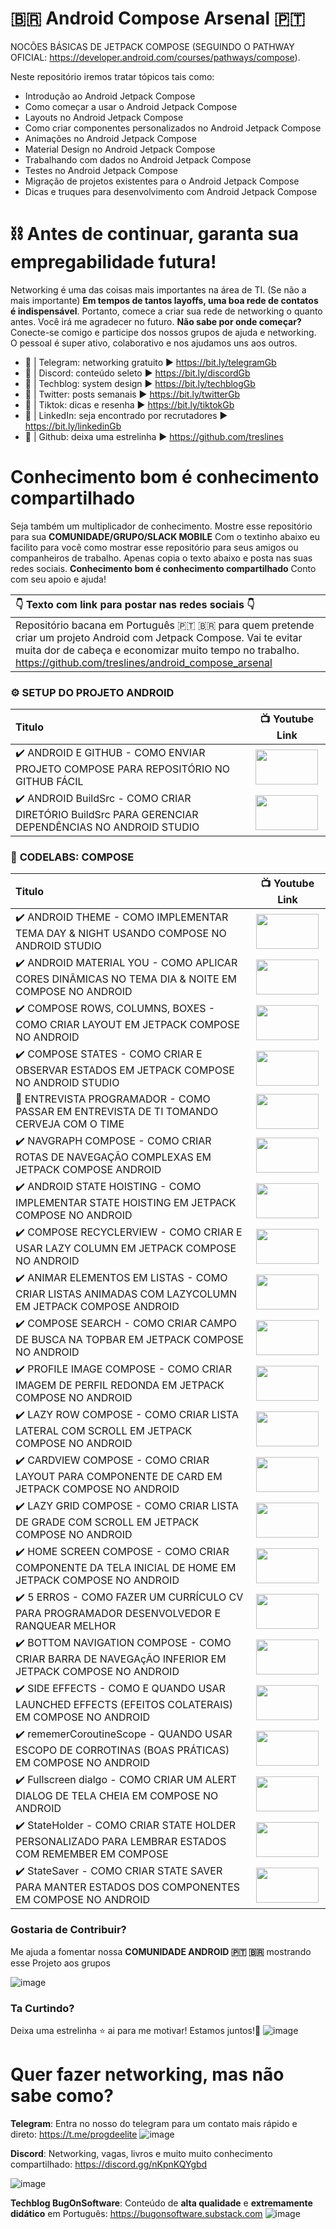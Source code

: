 # 🇧🇷 Android Compose Arsenal 🇵🇹
NOCÕES BÁSICAS DE JETPACK COMPOSE (SEGUINDO O PATHWAY OFICIAL: https://developer.android.com/courses/pathways/compose).

Neste repositório iremos tratar tópicos tais como:
- Introdução ao Android Jetpack Compose
- Como começar a usar o Android Jetpack Compose
- Layouts no Android Jetpack Compose
- Como criar componentes personalizados no Android Jetpack Compose
- Animações no Android Jetpack Compose
- Material Design no Android Jetpack Compose
- Trabalhando com dados no Android Jetpack Compose
- Testes no Android Jetpack Compose
- Migração de projetos existentes para o Android Jetpack Compose
- Dicas e truques para desenvolvimento com Android Jetpack Compose

# ⛓️ **Antes de continuar, garanta sua empregabilidade futura!**
Networking é uma das coisas mais importantes na área de TI. (Se não a mais importante) **Em tempos de tantos layoffs, uma boa rede de contatos é indispensável**. Portanto, comece a criar sua rede de networking o quanto antes. Você irá me agradecer no futuro.  **Não sabe por onde começar?** Conecte-se comigo e participe dos nossos grupos de ajuda e networking. O pessoal é super ativo, colaborativo e nos ajudamos uns aos outros. 
- 🧲 | Telegram: networking gratuito ► https://bit.ly/telegramGb
- 🧲 | Discord: conteúdo seleto ►  https://bit.ly/discordGb
- 🧲 | Techblog: system design ► https://bit.ly/techblogGb
- 🧲 | Twitter: posts semanais ►  https://bit.ly/twitterGb
- 🧲 | Tiktok: dicas e resenha ►  https://bit.ly/tiktokGb
- 🧲 | LinkedIn: seja encontrado por recrutadores ► https://bit.ly/linkedinGb
- 🧲 | Github: deixa uma estrelinha ► https://github.com/treslines

# Conhecimento bom é conhecimento compartilhado
Seja também um multiplicador de conhecimento. Mostre esse repositório para sua **COMUNIDADE/GRUPO/SLACK MOBILE** Com o textinho abaixo eu facilito para você como mostrar esse repositório para seus amigos ou companheiros de trabalho. Apenas copia o texto abaixo e posta nas suas redes sociais. **Conhecimento bom é conhecimento compartilhado** Conto com seu apoio e ajuda!

| 👇 Texto com link para postar nas redes sociais 👇 |
| :------------- |
| Repositório bacana em Português 🇵🇹 🇧🇷 para quem pretende criar um projeto Android com Jetpack Compose. Vai te evitar muita dor de cabeça e economizar muito tempo no trabalho. https://github.com/treslines/android_compose_arsenal |


### ⚙️ **SETUP DO PROJETO ANDROID**
| Titulo        | 📺 Youtube Link |
| :------------- |:-------------:|
| ✔️ ANDROID E GITHUB - COMO ENVIAR PROJETO COMPOSE PARA REPOSITÓRIO NO GITHUB FÁCIL | <a href="https://youtu.be/5031eqGD4xU" target="_blank"><img src="https://github.com/treslines/android_compose_arsenal/blob/main/app/src/main/mini/%5BANDROID-E-GITHUB%5D-COMO-ENVIAR-PROJETO-COMPOSE-PARA-REPOSIT%C3%93RIO-NO-GITHUB-F%C3%81CIL.png" width="100" height="56"></a> |
| ✔️ ANDROID BuildSrc - COMO CRIAR DIRETÓRIO BuildSrc PARA GERENCIAR DEPENDÊNCIAS NO ANDROID STUDIO | <a href="https://youtu.be/2QCfcKHd9M8" target="_blank"><img src="https://github.com/treslines/android_compose_arsenal/blob/main/app/src/main/mini/%5BANDROID-BuildSrc%5D-COMO-CRIAR-DIRET%C3%93RIO-BuildSrc-PARA-GERENCIAR-DEPEND%C3%8ANCIAS-NO-ANDROID-STUDIO.png" width="100" height="56"></a> |



### 🧪 **CODELABS: COMPOSE**
| Titulo        | 📺 Youtube Link |
| :------------- |:-------------:|
| ✔️ ANDROID THEME - COMO IMPLEMENTAR TEMA DAY & NIGHT USANDO COMPOSE NO ANDROID STUDIO | <a href="https://youtu.be/cnr68Gmr1O0" target="_blank"><img src="https://github.com/treslines/android_compose_arsenal/blob/main/app/src/main/mini/%5BANDROID-THEME%5D-COMO-IMPLEMENTAR-TEMA-DAY-%26-NIGHT-USANDO-COMPOSE-NO-ANDROID-STUDIO.png" width="100" height="56"></a> |
| ✔️ ANDROID MATERIAL YOU - COMO APLICAR CORES DINÂMICAS NO TEMA DIA & NOITE EM COMPOSE NO ANDROID | <a href="https://youtu.be/73jIHwk-Td0" target="_blank"><img src="https://github.com/treslines/android_compose_arsenal/blob/main/app/src/main/mini/%5BANDROID-MATERIAL-YOU%5D-COMO-APLICAR-CORES-DIN%C3%82MICAS-NO-TEMA-DIA-%26-NOITE-EM-COMPOSE-NO-ANDROID.png" width="100" height="56"></a> |
| ✔️ COMPOSE ROWS, COLUMNS, BOXES - COMO CRIAR LAYOUT EM JETPACK COMPOSE NO ANDROID | <a href="https://youtu.be/ov8iCd7UDpw" target="_blank"><img src="https://github.com/treslines/android_compose_arsenal/blob/main/app/src/main/mini/%5BCOMPOSE-ROWS-COLUMNS-BOXES%5D-COMO-CRIAR-LAYOUT-EM-JETPACK-COMPOSE-NO-ANDROID.png" width="100" height="56"></a> |
| ✔️ COMPOSE STATES - COMO CRIAR E OBSERVAR ESTADOS EM JETPACK COMPOSE NO ANDROID STUDIO | <a href="https://youtu.be/kuwZX2fSj5A" target="_blank"><img src="https://github.com/treslines/android_compose_arsenal/blob/main/app/src/main/mini/%5BCOMPOSE-STATES%5D-COMO-CRIAR-E-OBSERVAR-ESTADOS-EM-JETPACK-COMPOSE-NO-ANDROID-STUDIO.png" width="100" height="56"></a> |
| 🍺 ENTREVISTA PROGRAMADOR - COMO PASSAR EM ENTREVISTA DE TI TOMANDO CERVEJA COM O TIME | <a href="https://youtu.be/RHzIUpaGmwE" target="_blank"><img src="https://github.com/treslines/android_compose_arsenal/blob/main/app/src/main/mini/%5BENTREVISTA-PROGRAMADOR%5D-COMO-PASSAR-EM-ENTREVISTA-DE-TI-TOMANDO-CERVEJA-COM-O-TIME.png" width="100" height="56"></a> |
| ✔️ NAVGRAPH COMPOSE - COMO CRIAR ROTAS DE NAVEGAÇÃO COMPLEXAS EM JETPACK COMPOSE ANDROID | <a href="https://youtu.be/UJpwxg4tv_U" target="_blank"><img src="https://github.com/treslines/android_compose_arsenal/blob/main/app/src/main/mini/%5BNAVGRAPH-COMPOSE%5D-COMO-CRIAR-ROTAS-DE-NAVEGA%C3%87%C3%83O-COMPLEXAS-EM-JETPACK-COMPOSE-ANDROID.png" width="100" height="56"></a> |
| ✔️ ANDROID STATE HOISTING - COMO IMPLEMENTAR STATE HOISTING EM JETPACK COMPOSE NO ANDROID | <a href="https://youtu.be/Cb9_STKO3TU" target="_blank"><img src="https://github.com/treslines/android_compose_arsenal/blob/main/app/src/main/mini/%5BANDROID-STATE-HOISTING%5D-COMO-IMPLEMENTAR-STATE-HOISTING-EM-JETPACK-COMPOSE-NO-ANDROID.png" width="100" height="56"></a> |
| ✔️ COMPOSE RECYCLERVIEW - COMO CRIAR E USAR LAZY COLUMN EM JETPACK COMPOSE NO ANDROID | <a href="https://youtu.be/LgqTeJTZ4c8" target="_blank"><img src="https://github.com/treslines/android_compose_arsenal/blob/main/app/src/main/mini/%5BCOMPOSE-RECYCLERVIEW%5D-COMO-CRIAR-E-USAR-LAZY-COLUMN-EM-JETPACK-COMPOSE-NO-ANDROID.png" width="100" height="56"></a> |
| ✔️ ANIMAR ELEMENTOS EM LISTAS - COMO CRIAR LISTAS ANIMADAS COM LAZYCOLUMN EM JETPACK COMPOSE ANDROID | <a href="https://youtu.be/5kSvGOrfcu0" target="_blank"><img src="https://github.com/treslines/android_compose_arsenal/blob/main/app/src/main/mini/%5BANIMAR-ELEMENTOS-EM-LISTAS%5D-COMO-CRIAR-LISTAS-ANIMADAS-COM-LAZYCOLUMN-EM-JETPACK-COMPOSE-ANDROID.png" width="100" height="56"></a> |
| ✔️ COMPOSE SEARCH - COMO CRIAR CAMPO DE BUSCA NA TOPBAR EM JETPACK COMPOSE NO ANDROID | <a href="https://youtu.be/jYJKX_7l9H4" target="_blank"><img src="https://github.com/treslines/android_compose_arsenal/blob/main/app/src/main/mini/%5BCOMPOSE-SEARCH%5D-COMO-CRIAR-CAMPO-DE-BUSCA-NA-TOPBAR-EM-JETPACK-COMPOSE-NO-ANDROID.png" width="100" height="56"></a> |
| ✔️ PROFILE IMAGE COMPOSE - COMO CRIAR IMAGEM DE PERFIL REDONDA EM JETPACK COMPOSE NO ANDROID | <a href="https://youtu.be/oSg6HDmUo1w" target="_blank"><img src="https://github.com/treslines/android_compose_arsenal/blob/main/app/src/main/mini/%5BPROFILE-IMAGE-COMPOSE%5D-COMO-CRIAR-IMAGEM-DE-PERFIL-REDONDA-EM-JETPACK-COMPOSE-NO-ANDROID.png" width="100" height="56"></a> |
| ✔️ LAZY ROW COMPOSE - COMO CRIAR LISTA LATERAL COM SCROLL EM JETPACK COMPOSE NO ANDROID | <a href="https://youtu.be/iEk0CCMy8Lg" target="_blank"><img src="https://github.com/treslines/android_compose_arsenal/blob/main/app/src/main/mini/%5BLAZY-ROW-COMPOSE%5D-COMO-CRIAR-LISTA-LATERAL-COM-SCROLL-EM-JETPACK-COMPOSE-NO-ANDROID.png" width="100" height="56"></a> |
| ✔️ CARDVIEW COMPOSE - COMO CRIAR LAYOUT PARA COMPONENTE DE CARD EM JETPACK COMPOSE NO ANDROID | <a href="https://youtu.be/UtjF2t_Y2GA" target="_blank"><img src="https://github.com/treslines/android_compose_arsenal/blob/main/app/src/main/mini/%5BCARDVIEW-COMPOSE%5D-COMO-CRIAR-LAYOUT-PARA-COMPONENTE-DE-CARD-EM-JETPACK-COMPOSE-NO-ANDROID.png" width="100" height="56"></a> |
| ✔️ LAZY GRID COMPOSE - COMO CRIAR LISTA DE GRADE COM SCROLL EM JETPACK COMPOSE NO ANDROID | <a href="https://youtu.be/A8lVGNqx9w8" target="_blank"><img src="https://github.com/treslines/android_compose_arsenal/blob/main/app/src/main/mini/%5BLAZY-GRID-COMPOSE%5D-COMO-CRIAR-LISTA-DE-GRADE-COM-SCROLL-EM-JETPACK-COMPOSE-NO-ANDROID.png" width="100" height="56"></a> |
| ✔️ HOME SCREEN COMPOSE - COMO CRIAR COMPONENTE DA TELA INICIAL DE HOME EM JETPACK COMPOSE NO ANDROID | <a href="https://youtu.be/KCQAaov_nUc" target="_blank"><img src="https://github.com/treslines/android_compose_arsenal/blob/main/app/src/main/mini/%5BHOME-SCREEN-COMPOSE%5D-COMO-CRIAR-COMPONENTE-DA-TELA-INICIAL-DE-HOME-EM-JETPACK-COMPOSE-NO-ANDROID.png" width="100" height="56"></a> |
| ✔️ 5 ERROS - COMO FAZER UM CURRÍCULO CV PARA PROGRAMADOR DESENVOLVEDOR E RANQUEAR MELHOR | <a href="https://youtu.be/U1HOXqcgcGU" target="_blank"><img src="https://github.com/treslines/android_compose_arsenal/blob/main/app/src/main/mini/%5B5-ERROS%5D-COMO-FAZER-UM-CURR%C3%8DCULO-CV-PARA-PROGRAMADOR-DESENVOLVEDOR-E-RANQUEAR-MELHOR.png" width="100" height="56"></a> |
| ✔️ BOTTOM NAVIGATION COMPOSE - COMO CRIAR BARRA DE NAVEGAçÃO INFERIOR EM JETPACK COMPOSE NO ANDROID | <a href="https://youtu.be/aQlcHIFAfVM" target="_blank"><img src="https://github.com/treslines/android_compose_arsenal/blob/main/app/src/main/mini/%5BBOTTOM-NAVIGATION-COMPOSE%5D-COMO-CRIAR-BARRA-DE-NAVEGA%C3%A7%C3%83O-INFERIOR-EM-JETPACK-COMPOSE-NO-ANDROID.png" width="100" height="56"></a> |
| ✔️ SIDE EFFECTS - COMO E QUANDO USAR LAUNCHED EFFECTS (EFEITOS COLATERAIS) EM COMPOSE NO ANDROID | <a href="https://youtu.be/Y3VeuG3jWHo" target="_blank"><img src="https://github.com/treslines/android_compose_arsenal/blob/main/app/src/main/mini/%5BSIDE-EFFECTS%5D-COMO-E-QUANDO-USAR-LAUNCHED-EFFECTS-EFEITOS-COLATERAIS-EM-COMPOSE-NO-ANDROID.png" width="100" height="56"></a> |
| ✔️ rememerCoroutineScope - QUANDO USAR ESCOPO DE CORROTINAS (BOAS PRÁTICAS) EM COMPOSE NO ANDROID | <a href="https://youtu.be/kEyOhFxp3ek" target="_blank"><img src="https://github.com/treslines/android_compose_arsenal/blob/main/app/src/main/mini/%5BrememerCoroutineScope%5D-QUANDO-USAR-ESCOPO-DE-CORROTINAS-BOAS-PR%C3%81TICAS-EM-COMPOSE-NO-ANDROID.png" width="100" height="56"></a> |
| ✔️ Fullscreen dialgo - COMO CRIAR UM ALERT DIALOG DE TELA CHEIA EM COMPOSE NO ANDROID | <a href="https://youtu.be/uk62WicsqWc" target="_blank"><img src="https://github.com/treslines/android_compose_arsenal/blob/main/app/src/main/mini/%5BFullscreen-dialgo%5D-COMO-CRIAR-UM-ALERT-DIALOG-DE-TELA-CHEIA-EM-COMPOSE-NO-ANDROID.png" width="100" height="56"></a> |
| ✔️ StateHolder - COMO CRIAR STATE HOLDER PERSONALIZADO PARA LEMBRAR ESTADOS COM REMEMBER EM COMPOSE | <a href="https://youtu.be/zqiA-szJzdA" target="_blank"><img src="https://github.com/treslines/android_compose_arsenal/blob/main/app/src/main/mini/%5BStateHolder%5D-COMO-CRIAR-STATE-HOLDER-PERSONALIZADO-PARA-LEMBRAR-ESTADOS-COM-REMEMBER-EM-COMPOSE.png" width="100" height="56"></a> |
| ✔️ StateSaver - COMO CRIAR STATE SAVER PARA MANTER ESTADOS DOS COMPONENTES EM COMPOSE NO ANDROID | <a href="https://youtu.be/jBG4ShtY6og" target="_blank"><img src="https://github.com/treslines/android_compose_arsenal/blob/main/app/src/main/mini/%5BStateSaver%5D-COMO-CRIAR-STATE-SAVER-PARA-MANTER-ESTADOS-DOS-COMPONENTES-EM-COMPOSE-NO-ANDROID.png" width="100" height="56"></a> |


### Gostaria de Contribuir?
Me ajuda a fomentar nossa **COMUNIDADE ANDROID 🇵🇹 🇧🇷** mostrando esse Projeto aos grupos

![image](https://user-images.githubusercontent.com/1042887/170561958-5140631e-55e5-43ab-954c-e9bb9baba8d9.png)

### Ta Curtindo? 
Deixa uma estrelinha ⭐ ai para me motivar! Estamos juntos!👊
![image](https://user-images.githubusercontent.com/1042887/170558597-8ff115e4-58f1-445e-9125-422729a67a22.png)

# Quer fazer networking, mas não sabe como? 
**Telegram**: Entra no nosso do telegram para um contato mais rápido e direto: https://t.me/progdeelite
![image](https://user-images.githubusercontent.com/1042887/169701787-dba72b6f-c5b7-4d34-9d51-0052a7b40443.png)
 
**Discord**: Networking, vagas, livros e muito muito conhecimento compartilhado: https://discord.gg/nKpnKQYgbd 

![image](https://user-images.githubusercontent.com/1042887/170555025-9b0b3d83-ca7a-468d-86b9-c4d40deb9775.png)

**Techblog BugOnSoftware**: Conteúdo de **alta qualidade** e **extremamente didático** em Português: https://bugonsoftware.substack.com 
![image](https://user-images.githubusercontent.com/1042887/170555703-f4323c08-2bda-43a1-b42e-37d8fb7463b9.png)
